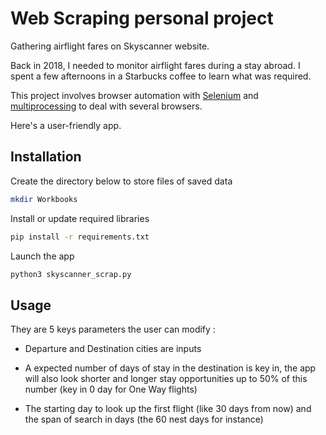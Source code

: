 # Web Scraping personal project

Gathering airflight fares on Skyscanner website.

Back in 2018, I needed to monitor airflight fares during a stay abroad. I spent a few afternoons in a Starbucks coffee to learn what was required.

This project involves browser automation with [Selenium](https://selenium-python.readthedocs.io/) and [multiprocessing](https://docs.python.org/3/library/multiprocessing.html#module-multiprocessing) to deal with several browsers.

Here's a user-friendly app.

## Installation

Create the directory below to store files of saved data

```bash
mkdir Workbooks
```

Install or update required libraries

```bash
pip install -r requirements.txt
```

Launch the app

```bash
python3 skyscanner_scrap.py
```

## Usage

They are 5 keys parameters the user can modify :

- Departure and Destination cities are inputs

- A expected number of days of stay in the destination is key in, the app will also look shorter and longer stay opportunities up to 50% of this number (key in 0 day for One Way flights)

- The starting day to look up the first flight (like 30 days from now) and the span of search in days (the 60 nest days for instance)




